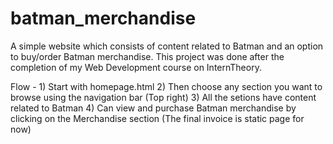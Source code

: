 # batman_merchandise
A simple website which consists of content related to Batman and an option to buy/order Batman merchandise.
This project was done after the completion of my Web Development course on InternTheory.

Flow - 1) Start with homepage.html
       2) Then choose any section you want to browse using the navigation bar (Top right)
       3) All the setions have content related to Batman
       4) Can view and purchase Batman merchandise by clicking on the Merchandise section (The final invoice is static page for now)
